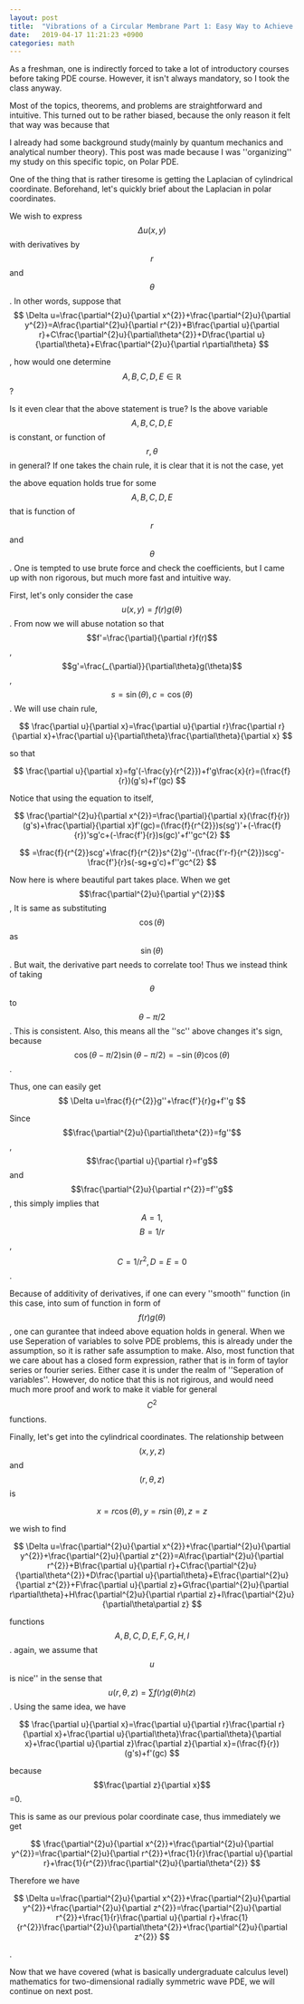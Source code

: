 ```yaml
---
layout: post
title:  "Vibrations of a Circular Membrane Part 1: Easy Way to Achieve Laplacian for Cylindrical Coordinate"
date:   2019-04-17 11:21:23 +0900
categories: math
---
```

As a freshman, one is indirectly forced to take a lot of introductory
courses before taking PDE course. However, it isn't always mandatory,
so I took the class anyway.

Most of the topics, theorems, and problems are straightforward and
intuitive. This turned out to be rather biased, because the only reason
it felt that way was because that

I already had some background study(mainly by quantum mechanics and
analytical number theory). This post was made because I was ''organizing''
my study on this specific topic, on Polar PDE.

One of the thing that is rather tiresome is getting the Laplacian
of cylindrical coordinate. Beforehand, let's quickly brief about the Laplacian
in polar coordinates.

We wish to express $$\Delta u(x,y)$$ with derivatives by $$r$$ and $$\theta$$.
In other words, suppose that
$$
\Delta u=\frac{\partial^{2}u}{\partial x^{2}}+\frac{\partial^{2}u}{\partial y^{2}}=A\frac{\partial^{2}u}{\partial r^{2}}+B\frac{\partial u}{\partial r}+C\frac{\partial^{2}u}{\partial\theta^{2}}+D\frac{\partial u}{\partial\theta}+E\frac{\partial^{2}u}{\partial r\partial\theta}
$$

, how would one determine $$A,B,C,D,E\in \mathbb{R}$$?

Is it even clear that the above statement is true? Is the above variable
$$A,B,C,D,E$$ is constant, or function of $$r,\theta$$ in general? If
one takes the chain rule, it is clear that it is not the case, yet

the above equation holds true for some $$A,B,C,D,E$$ that is function
of $$r$$ and $$\theta$$. One is tempted to use brute force and check
the coefficients, but I came up with non rigorous, but much more fast
and intuitive way.

First, let's only consider the case $$u(x,y)=f(r)g(\theta)$$ . From
now we will abuse notation so that$$f'=\frac{\partial}{\partial r}f(r)$$
, $$g'=\frac{_{\partial}}{\partial\theta}g(\theta)$$ , $$s=\sin(\theta),c=\cos(\theta)$$.
We will use chain rule,

$$
\frac{\partial u}{\partial x}=\frac{\partial u}{\partial r}\frac{\partial r}{\partial x}+\frac{\partial u}{\partial\theta}\frac{\partial\theta}{\partial x}
$$

so that

$$
\frac{\partial u}{\partial x}=fg'(-\frac{y}{r^{2}})+f'g\frac{x}{r}=(\frac{f}{r})(g's)+f'(gc)
$$

Notice that using the equation to itself,

$$
\frac{\partial^{2}u}{\partial x^{2}}=\frac{\partial}{\partial x}(\frac{f}{r})(g's)+\frac{\partial}{\partial x}f'(gc)=(\frac{f}{r^{2}})s(sg')'+(-\frac{f}{r})'sg'c+(-\frac{f'}{r})s(gc)'+f''gc^{2}
$$

$$
=\frac{f}{r^{2}}scg'+\frac{f}{r^{2}}s^{2}g''-(\frac{f'r-f}{r^{2}})scg'-\frac{f'}{r}s(-sg+g'c)+f''gc^{2}
$$

Now here is where beautiful part takes place. When we get $$\frac{\partial^{2}u}{\partial y^{2}}$$,
It is same as substituting $$\cos(\theta)$$ as $$\sin(\theta)$$. But
wait, the derivative part needs to correlate too! Thus we instead
think of taking $$\theta$$ to $$\theta-\pi/2$$. This is consistent.
Also, this means all the ''sc'' above changes it's sign, because
$$\cos(\theta-\pi/2)\sin(\theta-\pi/2)=-\sin(\theta)\cos(\theta)$$.

Thus, one can easily get
$$
\Delta u=\frac{f}{r^{2}}g''+\frac{f'}{r}g+f''g
$$

Since $$\frac{\partial^{2}u}{\partial\theta^{2}}=fg''$$, $$\frac{\partial u}{\partial r}=f'g$$
and $$\frac{\partial^{2}u}{\partial r^{2}}=f''g$$, this simply implies
that $$A=1,$$$$B=1/r$$, $$C=1/r^{2},D=E=0$$.

Because of additivity of derivatives, if one can every ''smooth''
function (in this case, into sum of function in form of $$f(r)g(\theta)$$,
one can gurantee that indeed above equation holds in general. When
we use Seperation of variables to solve PDE problems, this is already
under the assumption, so it is rather safe assumption to make. Also,
most function that we care about has a closed form expression, rather
that is in form of taylor series or fourier series. Either case it
is under the realm of ''Seperation of variables''. However, do notice
that this is not rigirous, and would need much more proof and work
to make it viable for general $$C^{2}$$ functions.

Finally, let's get into the cylindrical coordinates. The relationship
between $$(x,y,z)$$ and $$(r,\theta,z)$$ is

$$
x=r\cos(\theta),y=r\sin(\theta),z=z
$$

we wish to find

$$
\Delta u=\frac{\partial^{2}u}{\partial x^{2}}+\frac{\partial^{2}u}{\partial y^{2}}+\frac{\partial^{2}u}{\partial z^{2}}=A\frac{\partial^{2}u}{\partial r^{2}}+B\frac{\partial u}{\partial r}+C\frac{\partial^{2}u}{\partial\theta^{2}}+D\frac{\partial u}{\partial\theta}+E\frac{\partial^{2}u}{\partial z^{2}}+F\frac{\partial u}{\partial z}+G\frac{\partial^{2}u}{\partial r\partial\theta}+H\frac{\partial^{2}u}{\partial r\partial z}+I\frac{\partial^{2}u}{\partial\theta\partial z}
$$

functions $$A,B,C,D,E,F,G,H,I$$. again, we assume that $$u$$ is nice''
in the sense that $$u(r,\theta,z)=\sum f(r)g(\theta)h(z)$$. Using the
same idea, we have

$$
\frac{\partial u}{\partial x}=\frac{\partial u}{\partial r}\frac{\partial r}{\partial x}+\frac{\partial u}{\partial\theta}\frac{\partial\theta}{\partial x}+\frac{\partial u}{\partial z}\frac{\partial z}{\partial x}=(\frac{f}{r})(g's)+f'(gc)
$$

because $$\frac{\partial z}{\partial x}$$=0.

This is same as our previous polar coordinate case, thus immediately
we get

$$
\frac{\partial^{2}u}{\partial x^{2}}+\frac{\partial^{2}u}{\partial y^{2}}=\frac{\partial^{2}u}{\partial r^{2}}+\frac{1}{r}\frac{\partial u}{\partial r}+\frac{1}{r^{2}}\frac{\partial^{2}u}{\partial\theta^{2}}
$$

Therefore we have

$$
\Delta u=\frac{\partial^{2}u}{\partial x^{2}}+\frac{\partial^{2}u}{\partial y^{2}}+\frac{\partial^{2}u}{\partial z^{2}}=\frac{\partial^{2}u}{\partial r^{2}}+\frac{1}{r}\frac{\partial u}{\partial r}+\frac{1}{r^{2}}\frac{\partial^{2}u}{\partial\theta^{2}}+\frac{\partial^{2}u}{\partial z^{2}}
$$

.

Now that we have covered (what is basically undergraduate calculus
level) mathematics for two-dimensional radially symmetric wave PDE, we will continue on next post.
